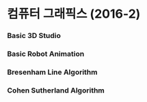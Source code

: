 ﻿# 컴퓨터 그래픽스 (2016-2)

### Basic 3D Studio

### Basic Robot Animation

### Bresenham Line Algorithm

### Cohen Sutherland Algorithm